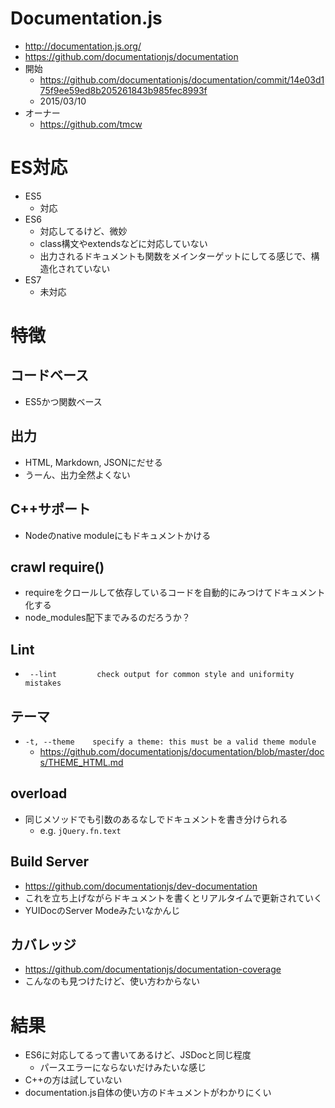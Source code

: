 # Documentation.js
- http://documentation.js.org/
- https://github.com/documentationjs/documentation
- 開始
  - https://github.com/documentationjs/documentation/commit/14e03d175f9ee59ed8b205261843b985fec8993f
  - 2015/03/10
- オーナー
  - https://github.com/tmcw

# ES対応
- ES5
  - 対応
- ES6
  - 対応してるけど、微妙
  - class構文やextendsなどに対応していない
  - 出力されるドキュメントも関数をメインターゲットにしてる感じで、構造化されていない
- ES7
  - 未対応

# 特徴
## コードベース
- ES5かつ関数ベース

## 出力
- HTML, Markdown, JSONにだせる
- うーん、出力全然よくない

## C++サポート
- Nodeのnative moduleにもドキュメントかける

## crawl require()
- requireをクロールして依存しているコードを自動的にみつけてドキュメント化する
- node_modules配下までみるのだろうか？

## Lint
- `` --lint         check output for common style and uniformity mistakes``

## テーマ
- ``-t, --theme    specify a theme: this must be a valid theme module``
  - https://github.com/documentationjs/documentation/blob/master/docs/THEME_HTML.md

## overload
- 同じメソッドでも引数のあるなしでドキュメントを書き分けられる
  - e.g. ``jQuery.fn.text``

## Build Server
- https://github.com/documentationjs/dev-documentation
- これを立ち上げながらドキュメントを書くとリアルタイムで更新されていく
- YUIDocのServer Modeみたいなかんじ

## カバレッジ
- https://github.com/documentationjs/documentation-coverage
- こんなのも見つけたけど、使い方わからない

# 結果
- ES6に対応してるって書いてあるけど、JSDocと同じ程度
  - パースエラーにならないだけみたいな感じ
- C++の方は試していない
- documentation.js自体の使い方のドキュメントがわかりにくい
